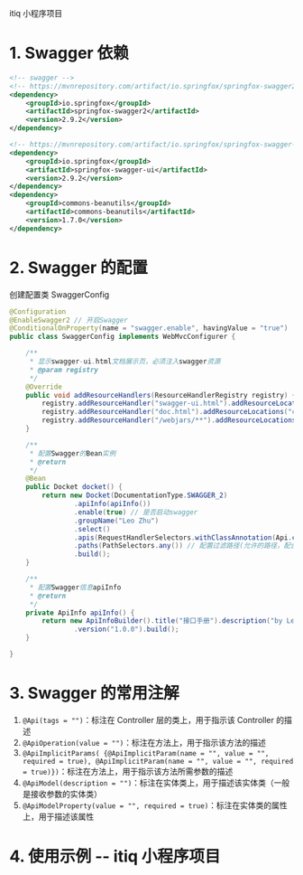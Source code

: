 itiq 小程序项目

# 1. Swagger 依赖

```xml
<!-- swagger -->
<!-- https://mvnrepository.com/artifact/io.springfox/springfox-swagger2 -->
<dependency>
    <groupId>io.springfox</groupId>
    <artifactId>springfox-swagger2</artifactId>
    <version>2.9.2</version>
</dependency>

<!-- https://mvnrepository.com/artifact/io.springfox/springfox-swagger-ui -->
<dependency>
    <groupId>io.springfox</groupId>
    <artifactId>springfox-swagger-ui</artifactId>
    <version>2.9.2</version>
</dependency>
<dependency>
    <groupId>commons-beanutils</groupId>
    <artifactId>commons-beanutils</artifactId>
    <version>1.7.0</version>
</dependency>
``` 

# 2. Swagger 的配置

创建配置类 SwaggerConfig
```java
@Configuration
@EnableSwagger2 // 开启Swagger
@ConditionalOnProperty(name = "swagger.enable", havingValue = "true")
public class SwaggerConfig implements WebMvcConfigurer {

    /**
     * 显示swagger-ui.html文档展示页，必须注入swagger资源
     * @param registry
     */
    @Override
    public void addResourceHandlers(ResourceHandlerRegistry registry) {
        registry.addResourceHandler("swagger-ui.html").addResourceLocations("classpath:/META-INF/resources/");
        registry.addResourceHandler("doc.html").addResourceLocations("classpath:/META-INF/resources/");
        registry.addResourceHandler("/webjars/**").addResourceLocations("classpath:/META-INF/resources/webjars/");
    }

    /**
     * 配置Swagger的Bean实例
     * @return
     */
    @Bean
    public Docket docket() {
        return new Docket(DocumentationType.SWAGGER_2)
                .apiInfo(apiInfo())
                .enable(true) // 是否启动swagger
                .groupName("Leo Zhu")
                .select()
                .apis(RequestHandlerSelectors.withClassAnnotation(Api.class)) // 配置包扫描的方式
                .paths(PathSelectors.any()) // 配置过滤路径(允许的路径，配合分组使用)
                .build();
    }

    /**
     * 配置Swagger信息apiInfo
     * @return
     */
    private ApiInfo apiInfo() {
        return new ApiInfoBuilder().title("接口手册").description("by Leo Zhu")
                .version("1.0.0").build();
    }

}
```

# 3. Swagger 的常用注解

1. `@Api(tags = "")`：标注在 Controller 层的类上，用于指示该 Controller 的描述
2. `@ApiOperation(value = "")`：标注在方法上，用于指示该方法的描述
3. `@ApiImplicitParams(
   {@ApiImplicitParam(name = "", value = "", required = true),
   @ApiImplicitParam(name = "", value = "", required = true)})`：标注在方法上，用于指示该方法所需参数的描述
4. `@ApiModel(description = "")`：标注在实体类上，用于描述该实体类（一般是接收参数的实体类）
5. `@ApiModelProperty(value = "", required = true)`：标注在实体类的属性上，用于描述该属性

# 4. 使用示例 -- itiq 小程序项目